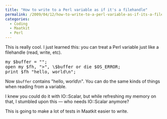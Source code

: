 ```yaml
---
title: "How to write to a Perl variable as if it's a filehandle"
permalink: /2009/04/12/how-to-write-to-a-perl-variable-as-if-its-a-filehandle/
categories:
  - Coding
  - Maatkit
  - Perl
---
```

This is really cool. I just learned this: you can treat a Perl variable just like a filehandle (read, write, etc).

<pre>my $buffer = "";
open my $fh, ">", \$buffer or die $OS_ERROR;
print $fh "hello, world\n";
</pre>

Now `$buffer` contains "hello, world\n". You can do the same kinds of things when reading from a variable.

I knew you could do it with IO::Scalar, but while refreshing my memory on that, I stumbled upon this &#8212; who needs IO::Scalar anymore?

This is going to make a lot of tests in Maatkit easier to write.
